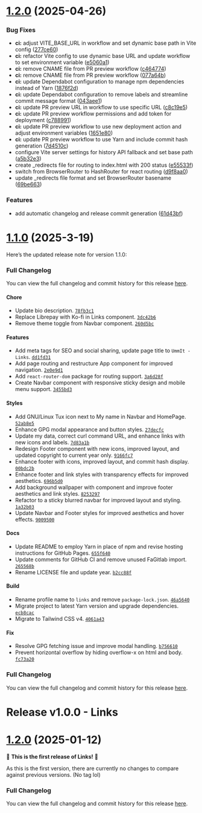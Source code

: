 # [1.2.0](https://github.com/UmmItC/links/compare/v1.1.0...v1.2.0) (2025-04-26)

### Bug Fixes

* **ci:** adjust VITE_BASE_URL in workflow and set dynamic base path in Vite config ([277ce60](https://github.com/UmmItC/links/commit/277ce603d9f0590b21c7a42d8d79df17ea36b770))
* **ci:** refactor Vite config to use dynamic base URL and update workflow to set environment variable ([e5060a1](https://github.com/UmmItC/links/commit/e5060a15f0c5e8e7309a03d78d9120afc906935e))
* **ci:** remove CNAME file from PR preview workflow ([c464774](https://github.com/UmmItC/links/commit/c464774b55a826f623d8b94ea530e40a674366c8))
* **ci:** remove CNAME file from PR preview workflow ([077a64b](https://github.com/UmmItC/links/commit/077a64bc22b6761190ab6c77c0d07d2442132804))
* **ci:** update Dependabot configuration to manage npm dependencies instead of Yarn ([1876f2d](https://github.com/UmmItC/links/commit/1876f2dcb6c0528213b1cadb8c7a047fd9515a07))
* **ci:** update Dependabot configuration to remove labels and streamline commit message format ([043aee1](https://github.com/UmmItC/links/commit/043aee1c8ffc45a69c472b19b53371c2ba820e8a))
* **ci:** update PR preview URL in workflow to use specific URL ([c8c19e5](https://github.com/UmmItC/links/commit/c8c19e5dfc034a4ffae618d31ae3d3942faaed9a))
* **ci:** update PR preview workflow permissions and add token for deployment ([c788991](https://github.com/UmmItC/links/commit/c788991453706cfb92e5f147ac0b3f16ce610241))
* **ci:** update PR preview workflow to use new deployment action and adjust environment variables ([1651e80](https://github.com/UmmItC/links/commit/1651e80f957c58b8f6127d3af4f9755519e72b2a))
* **ci:** update PR preview workflow to use Yarn and include commit hash generation ([7d4510c](https://github.com/UmmItC/links/commit/7d4510cb4027d87ac280ad6bba79de5a9b10a7a6))
* configure Vite server settings for history API fallback and set base path ([a5b32e3](https://github.com/UmmItC/links/commit/a5b32e3e2048c0a1d35b206a24f8a2429c36fbcf))
* create _redirects file for routing to index.html with 200 status ([e55533f](https://github.com/UmmItC/links/commit/e55533fc68ff1ba0f84625836a476a2934482ec5))
* switch from BrowserRouter to HashRouter for react routing ([d9f8aa0](https://github.com/UmmItC/links/commit/d9f8aa0b10e7349e480a64ba85fbf05dfaf1133d))
* update _redirects file format and set BrowserRouter basename ([69be663](https://github.com/UmmItC/links/commit/69be663729e013bd0d8036a3a57ad89cae388cbf))

### Features

* add automatic changelog and release commit generation ([61d43bf](https://github.com/UmmItC/links/commit/61d43bfebff6c25e2edc4443832d5a5bb4f04311))

# [1.1.0](https://github.com/UmmItC/links/compare/v1.0.0...v1.1.0) (2025-3-19)

Here’s the updated release note for version 1.1.0:

### Full Changelog

You can view the full changelog and commit history for this release [here](https://github.com/UmmItC/Links/commits/v1.1.0).

#### Chore

- Update bio description. [`78fb3c1`](https://github.com/UmmItC/Links/commit/78fb3c1)
- Replace Librepay with Ko-fi in Links component. [`3dc42b6`](https://github.com/UmmItC/Links/commit/3dc42b6)
- Remove theme toggle from Navbar component. [`260d5bc`](https://github.com/UmmItC/Links/commit/260d5bc)

#### Features

- Add meta tags for SEO and social sharing, update page title to `UmmIt - Links`. [`dd1fd31`](https://github.com/UmmItC/Links/commit/dd1fd31)
- Add page routing and restructure App component for improved navigation. [`2e0e9d1`](https://github.com/UmmItC/Links/commit/2e0e9d1)
- Add `react-router-dom` package for routing support. [`3a6d28f`](https://github.com/UmmItC/Links/commit/3a6d28f)
- Create Navbar component with responsive sticky design and mobile menu support. [`3455bd3`](https://github.com/UmmItC/Links/commit/3455bd3)

#### Styles

- Add GNU/Linux Tux icon next to My name in Navbar and HomePage. [`52ab8e5`](https://github.com/UmmItC/Links/commit/52ab8e5)
- Enhance GPG modal appearance and button styles. [`27decfc`](https://github.com/UmmItC/Links/commit/27decfc)
- Update my data, correct curl command URL, and enhance links with new icons and labels. [`7d83a1b`](https://github.com/UmmItC/Links/commit/7d83a1b)
- Redesign Footer component with new icons, improved layout, and updated copyright to current year only. [`9166fc7`](https://github.com/UmmItC/Links/commit/9166fc7)
- Enhance footer with icons, improved layout, and commit hash display. [`00bdc2b`](https://github.com/UmmItC/Links/commit/00bdc2b)
- Enhance footer and link styles with transparency effects for improved aesthetics. [`696b5d0`](https://github.com/UmmItC/Links/commit/696b5d0)
- Add background wallpaper with component and improve footer aesthetics and link styles. [`8253297`](https://github.com/UmmItC/Links/commit/8253297)
- Refactor to a sticky blurred navbar for improved layout and styling. [`1a32b03`](https://github.com/UmmItC/Links/commit/1a32b03)
- Update Navbar and Footer styles for improved aesthetics and hover effects. [`9009500`](https://github.com/UmmItC/Links/commit/9009500)

#### Docs

- Update README to employ Yarn in place of npm and revise hosting instructions for GitHub Pages. [`655f640`](https://github.com/UmmItC/Links/commit/655f640)
- Update comments for GitHub CI and remove unused FaGitlab import. [`265568b`](https://github.com/UmmItC/Links/commit/265568b)
- Rename LICENSE file and update year. [`b2cc88f`](https://github.com/UmmItC/Links/commit/b2cc88f)

#### Build

- Rename profile name to `links` and remove `package-lock.json`. [`46a5640`](https://github.com/UmmItC/Links/commit/46a5640)
- Migrate project to latest Yarn version and upgrade dependencies. [`ecb8cac`](https://github.com/UmmItC/Links/commit/ecb8cac)
- Migrate to Tailwind CSS v4. [`4061a43`](https://github.com/UmmItC/Links/commit/4061a43)

#### Fix

- Resolve GPG fetching issue and improve modal handling. [`b756610`](https://github.com/UmmItC/Links/commit/b756610)
- Prevent horizontal overflow by hiding overflow-x on html and body. [`fc73a20`](https://github.com/UmmItC/Links/commit/fc73a20)

### Full Changelog

You can view the full changelog and commit history for this release [here](https://github.com/UmmItC/Links/commits/v1.1.0).

# Release v1.0.0 - Links

# [1.2.0](https://github.com/UmmItC/links/compare/v1.1.0...v1.2.0) (2025-01-12)

🎉 **This is the first release of Links!** 🎉

As this is the first version, there are currently no changes to compare against previous versions. (No tag lol)

### Full Changelog

You can view the full changelog and commit history for this release [here](https://github.com/UmmItC/Links/commits/v1.0.0).